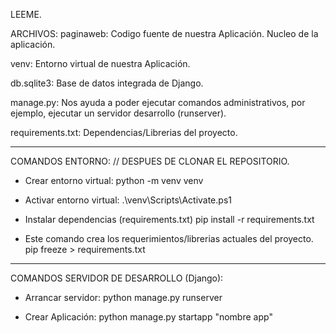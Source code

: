 LEEME.

ARCHIVOS:
paginaweb:
Codigo fuente de nuestra Aplicación.
Nucleo de la aplicación.

venv:
Entorno virtual de nuestra Aplicación.

db.sqlite3:
Base de datos integrada de Django.

manage.py:
Nos ayuda a poder ejecutar comandos administrativos, por ejemplo, ejecutar un servidor desarrollo (runserver).

requirements.txt:
Dependencias/Librerias del proyecto.

______________________________________
COMANDOS ENTORNO:
// DESPUES DE CLONAR EL REPOSITORIO.

* Crear entorno virtual:
python -m venv venv

* Activar entorno virtual:
.\venv\Scripts\Activate.ps1

* Instalar dependencias (requirements.txt)
pip install -r requirements.txt

* Este comando crea los requerimientos/librerias actuales del proyecto.
pip freeze > requirements.txt

______________________________________
COMANDOS SERVIDOR DE DESARROLLO (Django):

* Arrancar servidor:
python manage.py runserver

* Crear Aplicación:
python manage.py startapp "nombre app"